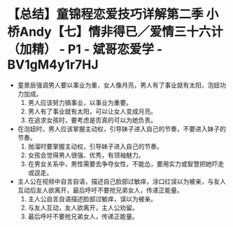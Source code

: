 # 【总结】童锦程恋爱技巧详解第二季 小桥Andy【七】情非得已／爱情三十六计（加精） - P1 - 斌哥恋爱学 - BV1gM4y1r7HJ

-   童景辰强调男人要以事业为重，女人像月亮，男人有了事业就有太阳，泡妞功力加成。
    1.  男人应该努力搞事业，以事业为重要。
    2.  男人有了事业就有太阳，可以让女人变成月亮。
    3.  在追求女孩时，要考虑是否真的可以为她负责。
-   在泡妞时，男人应该掌握主动权，引导妹子进入自己的节奏，不要进入妹子的节奏。
    1.  抛溜时要掌握主动权，引导妹子进入自己的节奏。
    2.  女孩会觉得男人很强、优秀，有领袖魅力。
    3.  在男女关系中，男性需要去争夺女性，不能怂，要用实力或智慧把她吓走或逗走。
-   主人公在视频中自言自语，描述自己脸部过敏痒，涂口红误以为被亲，与友人互动后友人欲离开，最后呼吁不要抢兄弟女人，传递正能量。
    1.  主人公自言自语描述脸部过敏痒，误以为被亲。
    2.  与友人互动，友人欲离开，主人公劝留。
    3.  最后呼吁不要抢兄弟女人，传递正能量。